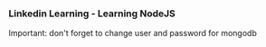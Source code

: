 ### Linkedin Learning - Learning NodeJS

Important: don't forget to change user and password for mongodb